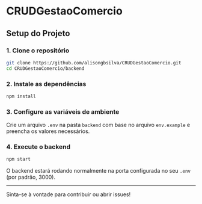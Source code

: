 # CRUDGestaoComercio

## Setup do Projeto

### 1. Clone o repositório
```bash
git clone https://github.com/alisongbsilva/CRUDGestaoComercio.git
cd CRUDGestaoComercio/backend
```

### 2. Instale as dependências
```bash
npm install
```

### 3. Configure as variáveis de ambiente
Crie um arquivo `.env` na pasta `backend` com base no arquivo `env.example` e preencha os valores necessários.

### 4. Execute o backend
```bash
npm start
```

O backend estará rodando normalmente na porta configurada no seu `.env` (por padrão, 3000).

---
Sinta-se à vontade para contribuir ou abrir issues!